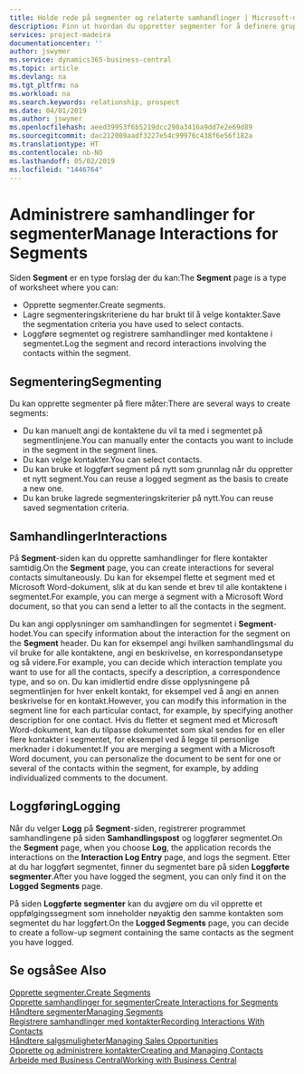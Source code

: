 ```yaml
---
title: Holde rede på segmenter og relaterte samhandlinger | Microsoft-dokumentasjon
description: Finn ut hvordan du oppretter segmenter for å definere grupper med kontakter og angi samhandlinger for segmenter.
services: project-madeira
documentationcenter: ''
author: jswymer
ms.service: dynamics365-business-central
ms.topic: article
ms.devlang: na
ms.tgt_pltfrm: na
ms.workload: na
ms.search.keywords: relationship, prospect
ms.date: 04/01/2019
ms.author: jswymer
ms.openlocfilehash: aeed39953f6b5219dcc290a3416a9dd7e2e69d89
ms.sourcegitcommit: dac212009aadf3227e54c99976c438f6e56f182a
ms.translationtype: HT
ms.contentlocale: nb-NO
ms.lasthandoff: 05/02/2019
ms.locfileid: "1446764"
---
```

# <a name="manage-interactions-for-segments"></a><span data-ttu-id="aa14b-103">Administrere samhandlinger for segmenter</span><span class="sxs-lookup"><span data-stu-id="aa14b-103">Manage Interactions for Segments</span></span>
<span data-ttu-id="aa14b-104">Siden **Segment** er en type forslag der du kan:</span><span class="sxs-lookup"><span data-stu-id="aa14b-104">The **Segment** page is a type of worksheet where you can:</span></span>

* <span data-ttu-id="aa14b-105">Opprette segmenter.</span><span class="sxs-lookup"><span data-stu-id="aa14b-105">Create segments.</span></span>
* <span data-ttu-id="aa14b-106">Lagre segmenteringskriteriene du har brukt til å velge kontakter.</span><span class="sxs-lookup"><span data-stu-id="aa14b-106">Save the segmentation criteria you have used to select contacts.</span></span>
* <span data-ttu-id="aa14b-107">Loggføre segmentet og registrere samhandlinger med kontaktene i segmentet.</span><span class="sxs-lookup"><span data-stu-id="aa14b-107">Log the segment and record interactions involving the contacts within the segment.</span></span>

## <a name="segmenting"></a><span data-ttu-id="aa14b-108">Segmentering</span><span class="sxs-lookup"><span data-stu-id="aa14b-108">Segmenting</span></span>
<span data-ttu-id="aa14b-109">Du kan opprette segmenter på flere måter:</span><span class="sxs-lookup"><span data-stu-id="aa14b-109">There are several ways to create segments:</span></span>

* <span data-ttu-id="aa14b-110">Du kan manuelt angi de kontaktene du vil ta med i segmentet på segmentlinjene.</span><span class="sxs-lookup"><span data-stu-id="aa14b-110">You can manually enter the contacts you want to include in the segment in the segment lines.</span></span>
* <span data-ttu-id="aa14b-111">Du kan velge kontakter.</span><span class="sxs-lookup"><span data-stu-id="aa14b-111">You can select contacts.</span></span>
* <span data-ttu-id="aa14b-112">Du kan bruke et loggført segment på nytt som grunnlag når du oppretter et nytt segment.</span><span class="sxs-lookup"><span data-stu-id="aa14b-112">You can reuse a logged segment as the basis to create a new one.</span></span>
* <span data-ttu-id="aa14b-113">Du kan bruke lagrede segmenteringskriterier på nytt.</span><span class="sxs-lookup"><span data-stu-id="aa14b-113">You can reuse saved segmentation criteria.</span></span>

## <a name="interactions"></a><span data-ttu-id="aa14b-114">Samhandlinger</span><span class="sxs-lookup"><span data-stu-id="aa14b-114">Interactions</span></span>
<span data-ttu-id="aa14b-115">På **Segment**-siden kan du opprette samhandlinger for flere kontakter samtidig.</span><span class="sxs-lookup"><span data-stu-id="aa14b-115">On the **Segment** page, you can create interactions for several contacts simultaneously.</span></span> <span data-ttu-id="aa14b-116">Du kan for eksempel flette et segment med et Microsoft Word-dokument, slik at du kan sende et brev til alle kontaktene i segmentet.</span><span class="sxs-lookup"><span data-stu-id="aa14b-116">For example, you can merge a segment with a Microsoft Word document, so that you can send a letter to all the contacts in the segment.</span></span>

<span data-ttu-id="aa14b-117">Du kan angi opplysninger om samhandlingen for segmentet i **Segment**-hodet.</span><span class="sxs-lookup"><span data-stu-id="aa14b-117">You can specify information about the interaction for the segment on the **Segment** header.</span></span> <span data-ttu-id="aa14b-118">Du kan for eksempel angi hvilken samhandlingsmal du vil bruke for alle kontaktene, angi en beskrivelse, en korrespondansetype og så videre.</span><span class="sxs-lookup"><span data-stu-id="aa14b-118">For example, you can decide which interaction template you want to use for all the contacts, specify a description, a correspondence type, and so on.</span></span> <span data-ttu-id="aa14b-119">Du kan imidlertid endre disse opplysningene på segmentlinjen for hver enkelt kontakt, for eksempel ved å angi en annen beskrivelse for en kontakt.</span><span class="sxs-lookup"><span data-stu-id="aa14b-119">However, you can modify this information in the segment line for each particular contact, for example, by specifying another description for one contact.</span></span> <span data-ttu-id="aa14b-120">Hvis du fletter et segment med et Microsoft Word-dokument, kan du tilpasse dokumentet som skal sendes for en eller flere kontakter i segmentet, for eksempel ved å legge til personlige merknader i dokumentet.</span><span class="sxs-lookup"><span data-stu-id="aa14b-120">If you are merging a segment with a Microsoft Word document, you can personalize the document to be sent for one or several of the contacts within the segment, for example, by adding individualized comments to the document.</span></span>

## <a name="logging"></a><span data-ttu-id="aa14b-121">Loggføring</span><span class="sxs-lookup"><span data-stu-id="aa14b-121">Logging</span></span>
<span data-ttu-id="aa14b-122">Når du velger **Logg** på **Segment**-siden, registrerer programmet samhandlingene på siden **Samhandlingspost** og loggfører segmentet.</span><span class="sxs-lookup"><span data-stu-id="aa14b-122">On the **Segment** page, when you choose **Log**, the application records the interactions on the **Interaction Log Entry** page, and logs the segment.</span></span> <span data-ttu-id="aa14b-123">Etter at du har loggført segmentet, finner du segmentet bare på siden **Loggførte segmenter**.</span><span class="sxs-lookup"><span data-stu-id="aa14b-123">After you have logged the segment, you can only find it on the **Logged Segments** page.</span></span>

<span data-ttu-id="aa14b-124">På siden **Loggførte segmenter** kan du avgjøre om du vil opprette et oppfølgingssegment som inneholder nøyaktig den samme kontakten som segmentet du har loggført.</span><span class="sxs-lookup"><span data-stu-id="aa14b-124">On the **Logged Segments** page, you can decide to create a follow-up segment containing the same contacts as the segment you have logged.</span></span>

## <a name="see-also"></a><span data-ttu-id="aa14b-125">Se også</span><span class="sxs-lookup"><span data-stu-id="aa14b-125">See Also</span></span>
[<span data-ttu-id="aa14b-126">Opprette segmenter.</span><span class="sxs-lookup"><span data-stu-id="aa14b-126">Create Segments</span></span>](marketing-how-create-segment.md)  
[<span data-ttu-id="aa14b-127">Opprette samhandlinger for segmenter</span><span class="sxs-lookup"><span data-stu-id="aa14b-127">Create Interactions for Segments</span></span>](marketing-how-create-interactions.md)  
[<span data-ttu-id="aa14b-128">Håndtere segmenter</span><span class="sxs-lookup"><span data-stu-id="aa14b-128">Managing Segments</span></span>](marketing-segments.md)  
[<span data-ttu-id="aa14b-129">Registrere samhandlinger med kontakter</span><span class="sxs-lookup"><span data-stu-id="aa14b-129">Recording Interactions With Contacts</span></span>](marketing-interactions.md)  
[<span data-ttu-id="aa14b-130">Håndtere salgsmuligheter</span><span class="sxs-lookup"><span data-stu-id="aa14b-130">Managing Sales Opportunities</span></span>](marketing-manage-sales-opportunities.md)  
[<span data-ttu-id="aa14b-131">Opprette og administrere kontakter</span><span class="sxs-lookup"><span data-stu-id="aa14b-131">Creating and Managing Contacts</span></span>](marketing-contacts.md)  
[<span data-ttu-id="aa14b-132">Arbeide med Business Central</span><span class="sxs-lookup"><span data-stu-id="aa14b-132">Working with Business Central</span></span>](ui-work-product.md)
